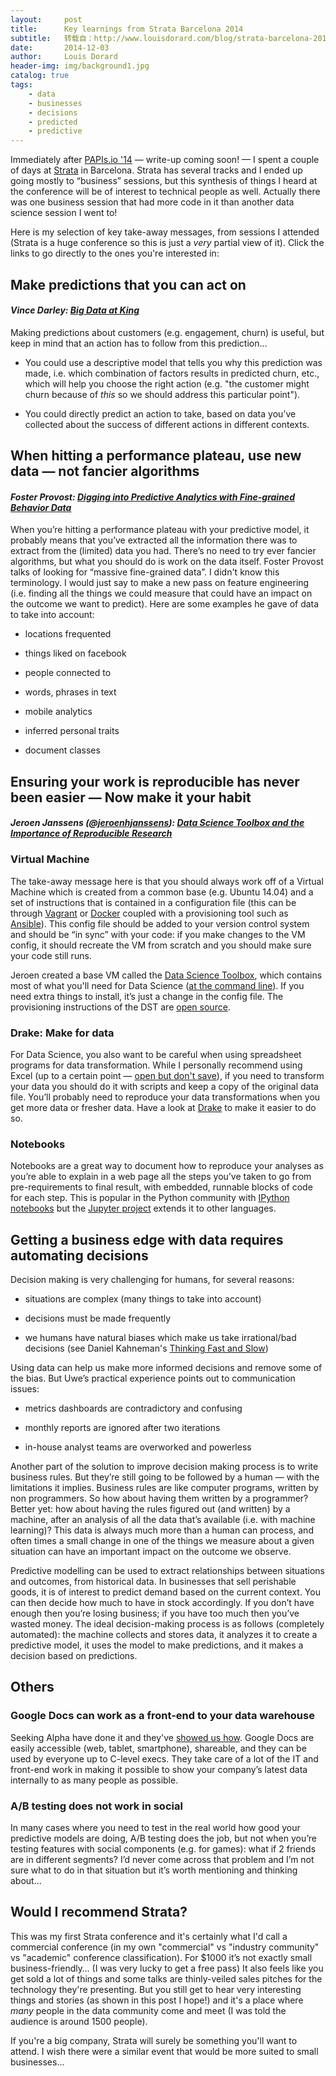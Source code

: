 ```yaml
---
layout:     post
title:      Key learnings from Strata Barcelona 2014
subtitle:   转载自：http://www.louisdorard.com/blog/strata-barcelona-2014
date:       2014-12-03
author:     Louis Dorard
header-img: img/background1.jpg
catalog: true
tags:
    - data
    - businesses
    - decisions
    - predicted
    - predictive
---
```


Immediately after [PAPIs.io '14](http://www.papis.io/2014) — write-up coming soon! — I spent a couple of days at [Strata](http://strataconf.com/strataeu2014) in Barcelona.
Strata has several tracks and I ended up going mostly to “business” sessions, but this synthesis of things I heard at the conference will be of interest to technical people as well. Actually there was one business session that had more code in it than another data science session I went to!

Here is my selection of key take-away messages, from sessions I attended (Strata is a huge conference so this is just a *very* partial view of it). Click the links to go directly to the ones you're interested in:



## Make predictions that you can act on

#### *Vince Darley: [Big Data at King](http://strataconf.com/strataeu2014/public/schedule/detail/39232)*

Making predictions about customers (e.g. engagement, churn) is useful, but keep in mind that an action has to follow from this prediction… 

- You could use a descriptive model that tells you why this prediction was made, i.e. which combination of factors results in predicted churn, etc., which will help you choose the right action (e.g. "the customer might churn because of *this* so we should address this particular point").

- You could directly predict an action to take, based on data you’ve collected about the success of different actions in different contexts.




## When hitting a performance plateau, use new data — not fancier algorithms

#### *Foster Provost: [Digging into Predictive Analytics with Fine-grained Behavior Data](http://strataconf.com/strataeu2014/public/schedule/detail/38069)*

When you’re hitting a performance plateau with your predictive model, it probably means that you’ve extracted all the information there was to extract from the (limited) data you had. There’s no need to try ever fancier algorithms, but what you should do is work on the data itself. Foster Provost talks of looking for “massive fine-grained data”. I didn't know this terminology. I would just say to make a new pass on feature engineering (i.e. finding all the things we could measure that could have an impact on the outcome we want to predict). Here are some examples he gave of data to take into account:

- locations frequented

- things liked on facebook

- people connected to

- words, phrases in text

- mobile analytics

- inferred personal traits

- document classes




## Ensuring your work is reproducible has never been easier — Now make it your habit

#### *Jeroen Janssens ([@jeroenhjanssens](https://twitter.com/jeroenhjanssens)): [Data Science Toolbox and the Importance of Reproducible Research](http://strataconf.com/strataeu2014/public/schedule/detail/37320)*

### Virtual Machine

The take-away message here is that you should always work off of a Virtual Machine which is created from a common base (e.g. Ubuntu 14.04) and a set of instructions that is contained in a configuration file (this can be through [Vagrant](http://vagrantup.com/.) or [Docker](https://www.docker.com/.) coupled with a provisioning tool such as [Ansible](http://www.ansible.com/home)). This config file should be added to your version control system and should be “in sync” with your code: if you make changes to the VM config, it should recreate the VM from scratch and you should make sure your code still runs.

Jeroen created a base VM called the [Data Science Toolbox](http://datasciencetoolbox.org/.), which contains most of what you'll need for Data Science ([at the command line](http://datascienceatthecommandline.com/.)). If you need extra things to install, it’s just a change in the config file. The provisioning instructions of the DST are [open source](http://github.com/DataScienceToolbox/data-science-toolbox).

### Drake: Make for data

For Data Science, you also want to be careful when using spreadsheet programs for data transformation. While I personally recommend using Excel (up to a certain point — [open but don't save](http://randyzwitch.com/excel-destroys-data)), if you need to transform your data you should do it with scripts and keep a copy of the original data file. You’ll probably need to reproduce your data transformations when you get more data or fresher data. Have a look at [Drake](https://github.com/Factual/drake) to make it easier to do so.

### Notebooks

Notebooks are a great way to document how to reproduce your analyses as you’re able to explain in a web page all the steps you’ve taken to go from pre-requirements to final result, with embedded, runnable blocks of code for each step. This is popular in the Python community with [IPython notebooks](http://ipython.org/notebook.html) but the [Jupyter project](http://jupyter.org/.) extends it to other languages.



## Getting a business edge with data requires automating decisions

Decision making is very challenging for humans, for several reasons:

- situations are complex (many things to take into account)

- decisions must be made frequently

- we humans have natural biases which make us take irrational/bad decisions (see Daniel Kahneman's [Thinking Fast and Slow](http://www.amazon.com/Thinking-Fast-Slow-Daniel-Kahneman/dp/0374533555))


Using data can help us make more informed decisions and remove some of the bias. But Uwe’s practical experience points out to communication issues:

- metrics dashboards are contradictory and confusing

- monthly reports are ignored after two iterations

- in-house analyst teams are overworked and powerless


Another part of the solution to improve decision making process is to write business rules. But they’re still going to be followed by a human — with the limitations it implies. Business rules are like computer programs, written by non programmers. So how about having them written by a programmer? Better yet: how about having the rules figured out (and written) by a machine, after an analysis of all the data that’s available (i.e. with machine learning)? This data is always much more than a human can process, and often times a small change in one of the things we measure about a given situation can have an important impact on the outcome we observe.

Predictive modelling can be used to extract relationships between situations and outcomes, from historical data. In businesses that sell perishable goods, it is of interest to predict demand based on the current context. You can then decide how much to have in stock accordingly. If you don’t have enough then you’re losing business; if you have too much then you’ve wasted money. The ideal decision-making process is as follows (completely automated): the machine collects and stores data, it analyzes it to create a predictive model, it uses the model to make predictions, and it makes a decision based on predictions.

## Others

### Google Docs can work as a front-end to your data warehouse

Seeking Alpha have done it and they've [showed us how](http://strataconf.com/strataeu2014/public/schedule/detail/37121). Google Docs are easily accessible (web, tablet, smartphone), shareable, and they can be used by everyone up to C-level execs. They take care of a lot of the IT and front-end work in making it possible to show your company’s latest data internally to as many people as possible.

### A/B testing does not work in social

In many cases where you need to test in the real world how good your predictive models are doing, A/B testing does the job, but not when you’re testing features with social components (e.g. for games): what if 2 friends are in different segments? I’d never come across that problem and I’m not sure what to do in that situation but it’s worth mentioning and thinking about… 

## Would I recommend Strata?

This was my first Strata conference and it's certainly what I'd call a commercial conference (in my own "commercial" vs "industry community" vs "academic" conference classification). For $1000 it’s not exactly small business-friendly… (I was very lucky to get a free pass) It also feels like you get sold a lot of things and some talks are thinly-veiled sales pitches for the technology they're presenting. But you still get to hear very interesting things and stories (as shown in this post I hope!) and it's a place where *many* people in the data community come and meet (I was told the audience is around 1500 people).

If you're a big company, Strata will surely be something you'll want to attend. I wish there were a similar event that would be more suited to small businesses...
